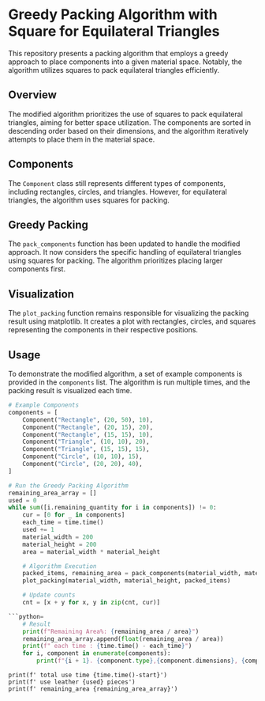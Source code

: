 # Greedy Packing Algorithm with Square for Equilateral Triangles

This repository presents a packing algorithm that employs a greedy approach to place components into a given material space. Notably, the algorithm utilizes squares to pack equilateral triangles efficiently.

## Overview

The modified algorithm prioritizes the use of squares to pack equilateral triangles, aiming for better space utilization. The components are sorted in descending order based on their dimensions, and the algorithm iteratively attempts to place them in the material space.

## Components

The `Component` class still represents different types of components, including rectangles, circles, and triangles. However, for equilateral triangles, the algorithm uses squares for packing.

## Greedy Packing

The `pack_components` function has been updated to handle the modified approach. It now considers the specific handling of equilateral triangles using squares for packing. The algorithm prioritizes placing larger components first.

## Visualization

The `plot_packing` function remains responsible for visualizing the packing result using matplotlib. It creates a plot with rectangles, circles, and squares representing the components in their respective positions.

## Usage

To demonstrate the modified algorithm, a set of example components is provided in the `components` list. The algorithm is run multiple times, and the packing result is visualized each time.

```python
# Example Components
components = [
    Component("Rectangle", (20, 50), 10),
    Component("Rectangle", (20, 15), 20),
    Component("Rectangle", (15, 15), 10),
    Component("Triangle", (10, 10), 20),
    Component("Triangle", (15, 15), 15),
    Component("Circle", (10, 10), 15),
    Component("Circle", (20, 20), 40),
]

# Run the Greedy Packing Algorithm
remaining_area_array = []
used = 0
while sum([i.remaining_quantity for i in components]) != 0:
    cur = [0 for _ in components]
    each_time = time.time()
    used += 1
    material_width = 200
    material_height = 200
    area = material_width * material_height

    # Algorithm Execution
    packed_items, remaining_area = pack_components(material_width, material_height, components)
    plot_packing(material_width, material_height, packed_items)

    # Update counts
    cnt = [x + y for x, y in zip(cnt, cur)]

```python=
    # Result
    print(f"Remaining Area%: {remaining_area / area}")
    remaining_area_array.append(float(remaining_area / area))
    print(f" each time : {time.time() - each_time}")
    for i, component in enumerate(components):
        print(f"{i + 1}. {component.type},{component.dimensions}, {component.quantity}, remaining: {component.remaining_quantity}, total_count: {cnt[i]}, count: {cur[i]}")
```

```python=
print(f' total use time {time.time()-start}')
print(f' use leather {used} pieces')
print(f' remaining_area {remaining_area_array}')

```
